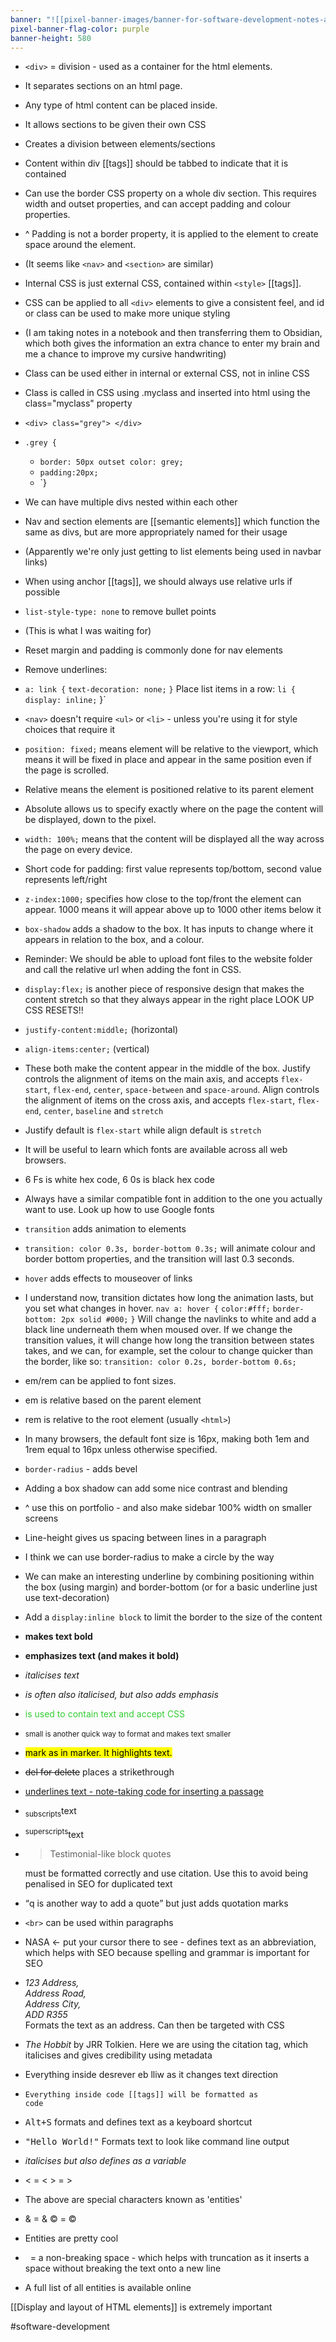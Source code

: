 ```yaml
---
banner: "![[pixel-banner-images/banner-for-software-development-notes-above-a-s.jpg]]"
pixel-banner-flag-color: purple
banner-height: 580
---
```

- `<div>` = division - used as a container for the html elements.
- It separates sections on an html page.
- Any type of html content can be placed inside.
- It allows sections to be given their own CSS
- Creates a division between elements/sections
- Content within div [[tags]] should be tabbed to indicate that it is contained
- Can use the border CSS property on a whole div section. This requires width and outset properties, and can accept padding and colour properties.
- ^ Padding is not a border property, it is applied to the element to create space around the element.
- (It seems like `<nav>` and `<section>` are similar)
- Internal CSS is just external CSS, contained within `<style>` [[tags]].
- CSS can be applied to all `<div>` elements to give a consistent feel, and id or class can be used to make more unique styling
- (I am taking notes in a notebook and then transferring them to Obsidian, which both gives the information an extra chance to enter my brain and me a chance to improve my cursive handwriting)
- Class can be used either in internal or external CSS, not in inline CSS
- Class is called in CSS using .myclass and inserted into html using the class="myclass" property
- `<div> class="grey"> </div>`
- `.grey {`
	- `border: 50px outset color: grey;`
	- `padding:20px;`
	- `}
- We can have multiple divs nested within each other
- Nav and section elements are [[semantic elements]] which function the same as divs, but are more appropriately named for their usage
- (Apparently we're only just getting to list elements being used in navbar links)
- When using anchor [[tags]], we should always use relative urls if possible
- `list-style-type: none` to remove bullet points
- (This is what I was waiting for)
- Reset margin and padding is commonly done for nav elements
- Remove underlines:
- `a: link {`
			`text-decoration: none;`
			`}`
Place list items in a row:
`li {`
	`display: inline;`
	}`
- `<nav>` doesn't require `<ul>` or `<li>` - unless you're using it for style choices that require it
- `position: fixed;` means element will be relative to the viewport, which means it will be fixed in place and appear in the same position even if the page is scrolled.
- Relative means the element is positioned relative to its parent element
- Absolute allows us to specify exactly where on the page the content will be displayed, down to the pixel.
- `width: 100%;` means that the content will be displayed all the way across the page on every device.
- Short code for padding: first value represents top/bottom, second value represents left/right
- `z-index:1000;` specifies how close to the top/front the element can appear. 1000 means it will appear above up to 1000 other items below it
- `box-shadow` adds a shadow to the box. It has inputs to change where it appears in relation to the box, and a colour.
- Reminder: We should be able to upload font files to the website folder and call the relative url when adding the font in CSS.
- `display:flex;` is another piece of responsive design that makes the content stretch so that they always appear in the right place
LOOK UP CSS RESETS!!
- `justify-content:middle;` (horizontal)
- `align-items:center;` (vertical)
- These both make the content appear in the middle of the box. Justify controls the alignment of items on the main axis, and accepts `flex-start`, `flex-end`, `center`, `space-between` and `space-around`. Align controls the alignment of items on the cross axis, and accepts `flex-start`, `flex-end`, `center`, `baseline` and `stretch`
- Justify default is `flex-start` while align default is `stretch`
- It will be useful to learn which fonts are available across all web browsers.
- 6 Fs is white hex code, 6 0s is black hex code
- Always have a similar compatible font in addition to the one you actually want to use.
Look up how to use Google fonts
- `transition` adds animation to elements
- `transition: color 0.3s, border-bottom 0.3s;` will animate colour and border bottom properties, and the transition will last 0.3 seconds.
- `hover` adds effects to mouseover of links
- I understand now, transition dictates how long the animation lasts, but you set what changes in hover.
`nav a: hover {`
			`color:#fff;`
			`border-bottom: 2px solid #000;`
			`}`
Will change the navlinks to white and add a black line underneath them when moused over.
If we change the transition values, it will change how long the transition between states takes, and we can, for example, set the colour to change quicker than the border, like so:
`transition: color 0.2s, border-bottom 0.6s;`

- em/rem can be applied to font sizes.
- em is relative based on the parent element
- rem is relative to the root element (usually `<html>`)
- In many browsers, the default font size is 16px, making both 1em and 1rem equal to 16px unless otherwise specified.
- `border-radius` - adds bevel
- Adding a box shadow can add some nice contrast and blending
- ^ use this on portfolio - and also make sidebar 100% width on smaller screens
- Line-height gives us spacing between lines in a paragraph
- I think we can use border-radius to make a circle by the way
- We can make an interesting underline by combining positioning within the box (using margin) and border-bottom (or for a basic underline just use text-decoration)
- Add a `display:inline block` to limit the border to the size of the content
- <b> makes text bold </b>
- <strong>emphasizes text (and makes it bold) </strong>
- <i>italicises text</i>
- <em> is often also italicised, but also adds emphasis </em>
- <span style="color: #32cd32;"> is used to contain text and accept CSS </span>
- <small>small is another quick way to format and makes text smaller</small>
- <mark>mark as in marker. It highlights text.</mark>
- <del>del for delete</del> places a strikethrough
- <ins>underlines text - note-taking code for inserting a passage</ins>
- <sub>subscripts</sub>text
- <sup>superscripts</sup>text
- <blockquote cite="me">Testimonial-like block quotes</blockquote> must be formatted correctly and use citation. Use this to avoid being penalised in SEO for duplicated text
- <q>q is another way to add a quote</q> but just adds quotation marks
- `<br>` can be used within paragraphs
- <abbr>NASA</abbr> <- put your cursor there to see - defines text as an abbreviation, which helps with SEO because spelling and grammar is important for SEO
- <address>123 Address, <br>Address Road, <br>Address City,<br> ADD R355</address> Formats the text as an address. Can then be targeted with CSS
- <cite>The Hobbit</cite> by JRR Tolkien. Here we are using the citation tag, which italicises and gives credibility using metadata
- Everything inside <bdo dir="rtl">will be reversed</bdo> as it changes text direction
- <code>Everything inside code [[tags]] will be formatted as code</code>
- <kbd>Alt+S</kbd> formats and defines text as a keyboard shortcut
- <samp>"Hello World!"</samp> Formats text to look like command line output
- <var>italicises but also defines as a variable</var>
- &lt; = < &gt; = >
- The above are special characters known as 'entities'
- &amp; = & &copy; = ©
- Entities are pretty cool
- &nbsp; = a non-breaking space - which helps with truncation as it inserts a space without breaking the text onto a new line
- A full list of all entities is available online


[[Display and layout of HTML elements]] is extremely important

#software-development 